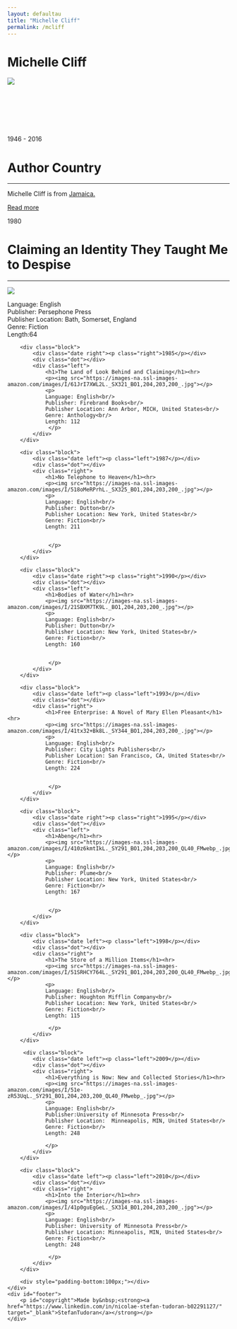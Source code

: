 ```yaml
---
layout: defaultau
title: "Michelle Cliff"
permalink: /mcliff
---
```

<!-- partial:index.partial.html -->
<div class="content">
    <h1>Michelle Cliff</h1>
    <div class="quote">
        <div><img src="https://images.gr-assets.com/authors/1411193085p5/45053.jpg" class="logo"></div>
    </div>
    <div class="timeline">
        <div style="padding-bottom:100px;"></div>
        <div class="block">
            <div class="date right"><p class="right"> 1946 - 2016 </p></div>
            <div class="dot"></div>
            <div class="left first">
            <div class="author_country">
                <h1>Author Country</h1><hr>
          <div class="aclocation">  <p>Michelle Cliff is from <a href="http://localhost:4000/4"> Jamaica.</a></p></div>
              <div class="acreadmore">  <a href="https://en.wikipedia.org/wiki/George_Lamming" target="_blank">Read more</a> </div>
            </div>
            </div>
        </div>
        <div class="block">
            <div class="date left"><p class="left">1980</p></div>
            <div class="dot"></div>
            <div class="right">
                <h1>Claiming an Identity They Taught Me to Despise</h1><hr>
                <p><img src="https://images-na.ssl-images-amazon.com/images/I/4135LMJbq6L._SX373_BO1,204,203,200_.jpg"></p>
                <p>
                Language: English<br/>
                Publisher: Persephone Press<br/>
                Publisher Location:  Bath, Somerset, England<br/>
                Genre: Fiction <br/>
                Length:64
                 </p>
            </div>
        </div>

        <div class="block">
            <div class="date right"><p class="right">1985</p></div>
            <div class="dot"></div>
            <div class="left">
                <h1>The Land of Look Behind and Claiming</h1><hr>
                <p><img src="https://images-na.ssl-images-amazon.com/images/I/61JrI7XWL2L._SX321_BO1,204,203,200_.jpg"></p>
                <p>
                Language: English<br/>
                Publisher: Firebrand Books<br/>
                Publisher Location: Ann Arbor, MICH, United States<br/>
                Genre: Anthology<br/>
                Length: 112
                 </p>
            </div>
        </div>

        <div class="block">
            <div class="date left"><p class="left">1987</p></div>
            <div class="dot"></div>
            <div class="right">
                <h1>No Telephone to Heaven</h1><hr>
                <p><img src="https://images-na.ssl-images-amazon.com/images/I/518oMeRPrhL._SX325_BO1,204,203,200_.jpg"></p>
                <p>
                Language: English<br/>
                Publisher: Dutton<br/>
                Publisher Location: New York, United States<br/>
                Genre: Fiction<br/>
                Length: 211


                 </p>
            </div>
        </div>

        <div class="block">
            <div class="date right"><p class="right">1990</p></div>
            <div class="dot"></div>
            <div class="left">
                <h1>Bodies of Water</h1><hr>
                <p><img src="https://images-na.ssl-images-amazon.com/images/I/21SBXM7TK9L._BO1,204,203,200_.jpg"></p>
                <p>
                Language: English<br/>
                Publisher: Dutton<br/>
                Publisher Location: New York, United States<br/>
                Genre: Fiction<br/>
                Length: 160


                 </p>
            </div>
        </div>

        <div class="block">
            <div class="date left"><p class="left">1993</p></div>
            <div class="dot"></div>
            <div class="right">
                <h1>Free Enterprise: A Novel of Mary Ellen Pleasant</h1><hr>
                <p><img src="https://images-na.ssl-images-amazon.com/images/I/41tx32+Bk8L._SY344_BO1,204,203,200_.jpg"></p>
                <p>
                Language: English<br/>
                Publisher: City Lights Publishers<br/>
                Publisher Location: San Francisco, CA, United States<br/>
                Genre: Fiction<br/>
                Length: 224


                 </p>
            </div>
        </div>

        <div class="block">
            <div class="date right"><p class="right">1995</p></div>
            <div class="dot"></div>
            <div class="left">
                <h1>Abeng</h1><hr>
                <p><img src="https://images-na.ssl-images-amazon.com/images/I/410z6kmtIkL._SY291_BO1,204,203,200_QL40_FMwebp_.jpg"></p>
                <p>
                Language: English<br/>
                Publisher: Plume<br/>
                Publisher Location: New York, United States<br/>
                Genre: Fiction<br/>
                Length: 167


                 </p>
            </div>
        </div>

        <div class="block">
            <div class="date left"><p class="left">1998</p></div>
            <div class="dot"></div>
            <div class="right">
                <h1>The Store of a Million Items</h1><hr>
                <p><img src="https://images-na.ssl-images-amazon.com/images/I/51SRHCY764L._SY291_BO1,204,203,200_QL40_FMwebp_.jpg"></p>
                <p>
                Language: English<br/>
                Publisher: Houghton Mifflin Company<br/>
                Publisher Location: New York, United States<br/>
                Genre: Fiction<br/>
                Length: 115

                 </p>
            </div>
        </div>

         <div class="block">
            <div class="date left"><p class="left">2009</p></div>
            <div class="dot"></div>
            <div class="right">
                <h1>Everything is Now: New and Collected Stories</h1><hr>
                <p><img src="https://images-na.ssl-images-amazon.com/images/I/51e-zR53UqL._SY291_BO1,204,203,200_QL40_FMwebp_.jpg"></p>
                <p>
                Language: English<br/>
                Publisher:University of Minnesota Press<br/>
                Publisher Location:  Minneapolis, MIN, United States<br/>
                Genre: Fiction<br/>
                Length: 248

                </p>
            </div>
        </div>

        <div class="block">
            <div class="date left"><p class="left">2010</p></div>
            <div class="dot"></div>
            <div class="right">
                <h1>Into the Interior</h1><hr>
                <p><img src="https://images-na.ssl-images-amazon.com/images/I/41p0guEgGeL._SX314_BO1,204,203,200_.jpg"></p>
                <p>
                Language: English<br/>
                Publisher: University of Minnesota Press<br/>
                Publisher Location: Minneapolis, MIN, United States<br/>
                Genre: Fiction<br/>
                Length: 248

                 </p>
            </div>
        </div>

        <div style="padding-bottom:100px;"></div>
    </div>
    <div id="footer">
        <p id="copyright">Made by&nbsp;<strong><a href="https://www.linkedin.com/in/nicolae-stefan-tudoran-b02291127/" target="_blank">StefanTudoran</a></strong></p>
    </div>
</div>
<!-- partial -->
  <script src='https://cdnjs.cloudflare.com/ajax/libs/jquery/3.1.1/jquery.min.js'></script><script  src="assets/js/authorscript.js"></script>
